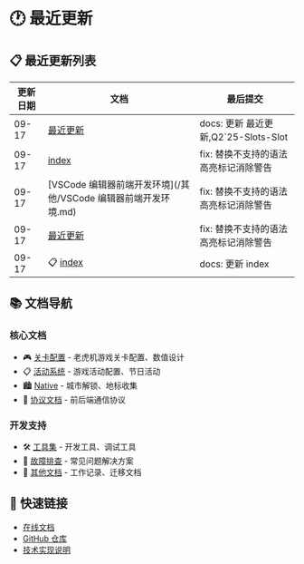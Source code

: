 # 🕐 最近更新

## 📋 最近更新列表

| 更新日期 | 文档 | 最后提交 |
|----------|------|----------|
| 09-17 | [最近更新](/其他/隐藏/最近更新.md) | docs: 更新 最近更新,Q2`25-Slots-Slot |
| 09-17 | [index](/index.md) | fix: 替换不支持的语法高亮标记消除警告 |
| 09-17 | [VSCode 编辑器前端开发环境](/其他/VSCode 编辑器前端开发环境.md) | fix: 替换不支持的语法高亮标记消除警告 |
| 09-17 | [最近更新](/其他/隐藏/最近更新.md) | fix: 替换不支持的语法高亮标记消除警告 |
| 09-17 | 📋 [index](/活动/index.md) | docs: 更新 index |

## 📚 文档导航

### 核心文档
- 🎮 [关卡配置](/关卡/) - 老虎机游戏关卡配置、数值设计
- 📋 [活动系统](/活动/) - 游戏活动配置、节日活动
- 🏙️ [Native](/native/) - 城市解锁、地标收集
- 🔌 [协议文档](/协议/) - 前后端通信协议

### 开发支持
- 🛠️ [工具集](/工具/) - 开发工具、调试工具
- 🔧 [故障排查](/故障排查/) - 常见问题解决方案
- 📝 [其他文档](/其他/) - 工作记录、迁移文档

## 🔗 快速链接

- [在线文档](https://zhaoheng666.github.io/WTC-Docs/)
- [GitHub 仓库](https://github.com/zhaoheng666/WTC-Docs)
- [技术实现说明](/README)

<Dashboard />
